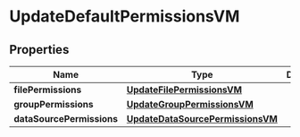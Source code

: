 

# UpdateDefaultPermissionsVM


## Properties

Name | Type | Description | Notes
------------ | ------------- | ------------- | -------------
**filePermissions** | [**UpdateFilePermissionsVM**](UpdateFilePermissionsVM.md) |  |  [optional]
**groupPermissions** | [**UpdateGroupPermissionsVM**](UpdateGroupPermissionsVM.md) |  |  [optional]
**dataSourcePermissions** | [**UpdateDataSourcePermissionsVM**](UpdateDataSourcePermissionsVM.md) |  |  [optional]



